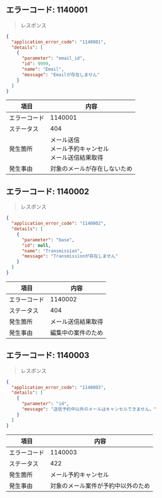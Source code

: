 ## エラーコード: 1140001

> レスポンス

```json
{
  "application_error_code": "1140001",
  "details": [
    {
      "parameter": "email_id",
      "id": 9999,
      "name": "Email",
      "message": "Emailが存在しません"
    }
  ]
}
```

| 項目|内容|
--- | ---
エラーコード|1140001
ステータス|404
発生箇所|メール送信<br />メール予約キャンセル<br />メール送信結果取得
発生事由|対象のメールが存在しないため


## エラーコード: 1140002

> レスポンス

```json
{
  "application_error_code": "1140002",
  "details": [
    {
      "parameter": "base",
      "id": null,
      "name": "Transmission",
      "message": "Transmissionが存在しません"
    }
  ]
}
```

| 項目|内容|
--- | ---
エラーコード|1140002
ステータス|404
発生箇所|メール送信結果取得
発生事由|編集中の案件のため

## エラーコード: 1140003


> レスポンス

```json
{
  "application_error_code": "1140003",
  "details": [
    {
      "parameter": "id",
      "message": "送信予約中以外のメールはキャンセルできません。"
    }
  ]
}
```

| 項目|内容|
--- | ---
エラーコード|1140003
ステータス|422
発生箇所|メール予約キャンセル
発生事由|対象のメール案件が予約中以外のため

